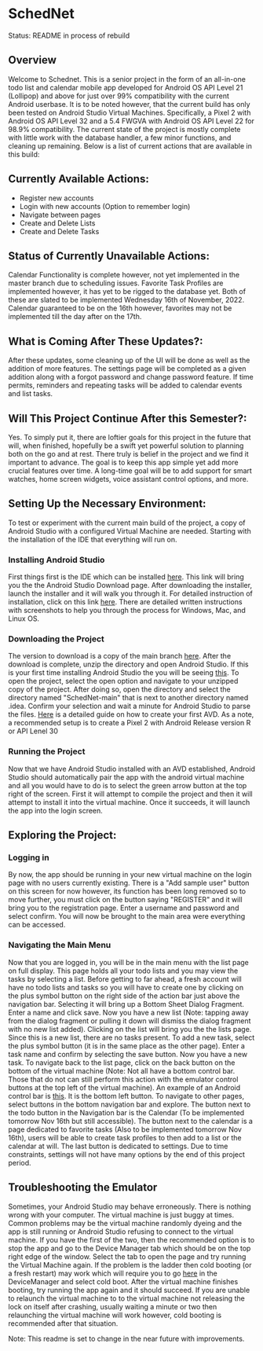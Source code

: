 # SchedNet

Status: README in process of rebuild

## Overview
Welcome to Schednet. This is a senior project in the form of an all-in-one todo list and calendar mobile app developed for Android OS API Level 21 (Lollipop) and above for just over 99% compatibility with the current Android userbase. It is to be noted however, that the current build has only been tested on Android Studio Virtual Machines. Specifically, a Pixel 2 with Android OS API Level 32 and a 5.4 FWGVA with Android OS API Level 22 for 98.9% compatibility. The current state of the project is mostly complete with little work with the database handler, a few minor functions, and cleaning up remaining. Below is a list of current actions that are available in this build:

## Currently Available Actions:
* Register new accounts
* Login with new accounts (Option to remember login)
* Navigate between pages
* Create and Delete Lists
* Create and Delete Tasks

## Status of Currently Unavailable Actions:
Calendar Functionality is complete however, not yet implemented in the master branch due to scheduling issues. Favorite Task Profiles are implemented however, it has yet to be rigged to the database yet. Both of these are slated to be implemented Wednesday 16th of November, 2022. Calendar guaranteed to be on the 16th however, favorites may not be implemented till the day after on the 17th. 

## What is Coming After These Updates?:
After these updates, some cleaning up of the UI will be done as well as the addition of more features. The settings page will be completed as a given addition along with a forgot password and change password feature. If time permits, reminders and repeating tasks will be added to calendar events and list tasks.

## Will This Project Continue After this Semester?:
Yes. To simply put it, there are loftier goals for this project in the future that will, when finished, hopefully be a swift yet powerful solution to planning both on the go and at rest. There truly is belief in the project and we find it important to advance. The goal is to keep this app simple yet add more crucial features over time. A long-time goal will be to add support for smart watches, home screen widgets, voice assistant control options, and more.

## Setting Up the Necessary Environment:
To test or experiment with the current main build of the project, a copy of Android Studio with a configured Virtual Machine are needed. Starting with the installation of the IDE that everything will run on. 

### Installing Android Studio
First things first is the IDE which can be installed [here](https://developer.android.com/studio). This link will bring you the the Android Studio Download page. After downloading the installer, launch the installer and it will walk you through it. For detailed instruction of installation, click on this link [here](https://developer.android.com/codelabs/basic-android-kotlin-compose-install-android-studio#2). There are detailed written instructions with screenshots to help you through the process for Windows, Mac, and Linux OS.

### Downloading the Project 
The version to download is a copy of the main branch [here](https://github.com/RedBean3ll/SchedNet/archive/refs/heads/main.zip). After the download is complete, unzip the directory and open Android Studio. If this is your first time installing Android Studio the you will be seeing [this](https://developer.android.com/static/codelabs/basic-android-kotlin-compose-install-android-studio/img/736f743c4450766c.png). To open the project, select the open option and navigate to your unzipped copy of the project. After doing so, open the directory and select the directory named "SchedNet-main" that is next to another directory named .idea. Confirm your selection and wait a minute for Android Studio to parse the files. [Here](https://developer.android.com/studio/run/managing-avds) is a detailed guide on how to create your first AVD. As a note, a recommended setup is to create a Pixel 2 with Android Release version R or API Lenel 30

### Running the Project
Now that we have Android Studio installed with an AVD established, Android Studio should automatically pair the app with the android virtual machine and all you would have to do is to select the green arrow button at the top right of the screen. First it will attempt to compile the project and then it will attempt to install it into the virtual machine. Once it succeeds, it will launch the app into the login screen.

## Exploring the Project:
### Logging in
By now, the app should be running in your new virtual machine on the login page with no users currently existing. There is a "Add sample user" button on this screen for now however, its function has been long removed so to move further, you must click on the button saying "REGISTER" and it will bring you to the registration page. Enter a username and password and select confirm. You will now be brought to the main area were everything can be accessed.

### Navigating the Main Menu
Now that you are logged in, you will be in the main menu with the list page on full display. This page holds all your todo lists and you may view the tasks by selecting a list. Before getting to far ahead, a fresh account will have no todo lists and tasks so you will have to create one by clicking on the plus symbol button on the right side of the action bar just above the navigation bar. Selecting it will bring up a Bottom Sheet Dialog Fragment. Enter a name and click save. Now you have a new list (Note: tapping away from the dialog fragment or pulling it down will dismiss the dialog fragment with no new list added). Clicking on the list will bring you the the lists page. Since this is a new list, there are no tasks present. To add a new task, select the plus symbol button (it is in the same place as the other page). Enter a task name and confirm by selecting the save button. Now you have a new task. To navigate back to the list page, click on the back button on the bottom of the virtual machine (Note: Not all have a bottom control bar. Those that do not can still perform this action with the emulator control buttons at the top left of the virtual machine). An example of an Android control bar is [this](https://developer.android.com/static/training/material/images/fab.png). It is the bottom left button. To navigate to other pages, select buttons in the bottom navigation bar and explore. The button next to the todo button in the Navigation bar is the Calendar (To be implemented tomorrow Nov 16th but still accessible). The button next to the calendar is a page dedicated to favorite tasks (Also to be implemented tomorrow Nov 16th), users will be able to create task profiles to then add to a list or the calendar at will. The last button is dedicated to settings. Due to time constraints, settings will not have many options by the end of this project period.

## Troubleshooting the Emulator
Sometimes, your Android Studio may behave erroneously. There is nothing wrong with your computer. The virtual machine is just buggy at times. Common problems may be the virtual machine randomly dyeing and the app is still running or Android Studio refusing to connect to the virtual machine. If you have the first of the two, then the recommended option is to stop the app and go to the Device Manager tab which should be on the top right edge of the window. Select the tab to open the page and try running the Virtual Machine again. If the problem is the ladder then cold booting (or a fresh restart) may work which will require you to go [here](https://developer.android.com/static/studio/images/run/avd-coldboot-callout_2x.png) in the DeviceManager and select cold boot. After the virtual machine finishes booting, try running the app again and it should succeed. If you are unable to relaunch the virtual machine to to the virtual machine not releasing the lock on itself after crashing, usually waiting a minute or two then relaunching the virtual machine will work however, cold booting is recommended after that situation.

Note: This readme is set to change in the near future with improvements.

